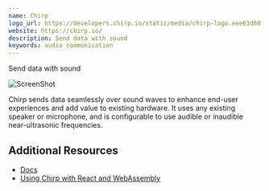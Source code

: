 ```yaml
---
name: Chirp
logo_url: https://developers.chirp.io/static/media/chirp-logo.eee61d69.png
website: https://chirp.io/
description: Send data with sound
keywords: audio communication
---
```


Send data with sound

![ScreenShot](https://blog.chirp.io/content/images/2018/11/messenger.2018-11-30-17_32_52.gif)

Chirp sends data seamlessly over sound waves to enhance end-user experiences and add value to existing hardware. It uses any existing speaker or microphone, and is configurable to use audible or inaudible near-ultrasonic frequencies.

## Additional Resources

- [Docs](https://developers.chirp.io/docs/getting-started/wasm)
- [Using Chirp with React and WebAssembly](https://blog.chirp.io/chirp-in-react/)
